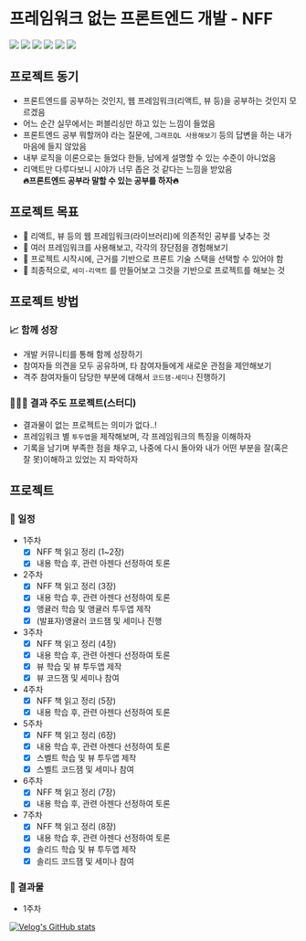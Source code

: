 # 프레임워크 없는 프론트엔드 개발 - NFF

<img src="https://img.shields.io/badge/NO FRAMEWORK FE-색상?style=flat&logoColor=white"> <img src="https://img.shields.io/badge/Angular-DD0031?style=flat&logo=Angular&logoColor=white"> <img src="https://img.shields.io/badge/React-61DAFB?style=flat&logo=React&logoColor=white"> <img src="https://img.shields.io/badge/Vue.js-4FC08D?style=flat&logo=Vue.js&logoColor=white"> <img src="https://img.shields.io/badge/Svelte-FF3E00?style=flat&logo=Svelte&logoColor=white"> <img src="https://img.shields.io/badge/Solid-2C4F7C?style=flat&logo=Solid&logoColor=white">

## 프로젝트 동기

- 프론트엔드를 공부하는 것인지, 웹 프레임워크(리액트, 뷰 등)을 공부하는 것인지 모르겠음
- 어느 순간 실무에서는 퍼블리싱만 하고 있는 느낌이 들었음
- 프론트엔드 공부 뭐할꺼야 라는 질문에, `그래프QL 사용해보기` 등의 답변을 하는 내가 마음에 들지 않았음
- 내부 로직을 이론으로는 들었다 한들, 남에게 설명할 수 있는 수준이 아니었음
- 리액트만 다루다보니 시야가 너무 좁은 것 같다는 느낌을 받았음
  <br/>
  <b> 🔥프론트엔드 공부라 말할 수 있는 공부를 하자🔥</b>

## 프로젝트 목표

- 📌 리액트, 뷰 등의 웹 프레임워크(라이브러리)에 의존적인 공부를 낮추는 것
- 📌 여러 프레임워크를 사용해보고, 각각의 장단점을 경험해보기
- 📌 프로젝트 시작시에, 근거를 기반으로 프론트 기술 스택을 선택할 수 있어야 함
- 📌 최종적으로, `세미-리액트` 를 만들어보고 그것을 기반으로 프로젝트를 해보는 것

## 프로젝트 방법

### 📈 함께 성장

- 개발 커뮤니티를 통해 함께 성장하기
- 참여자들 의견을 모두 공유하며, 타 참여자들에게 새로운 관점을 제안해보기
- 격주 참여자들이 담당한 부분에 대해서 `코드잼-세미나` 진행하기

### 🧑🏻‍💻 결과 주도 프로젝트(스터디)

- 결과물이 없는 프로젝트는 의미가 없다..!
- 프레임워크 별 `투두앱`을 제작해보며, 각 프레임워크의 특징을 이해하자
- 기록을 남기며 부족한 점을 채우고, 나중에 다시 돌아와 내가 어떤 부분을 잘(혹은 잘 못)이해하고 있었는 지 파악하자

## 프로젝트

### 📅 일정

- 1주차
  - [x] NFF 책 읽고 정리 (1~2장)
  - [x] 내용 학습 후, 관련 아젠다 선정하여 토론
- 2주차
  - [x] NFF 책 읽고 정리 (3장)
  - [x] 내용 학습 후, 관련 아젠다 선정하여 토론
  - [x] 앵귤러 학습 및 앵귤러 투두앱 제작
  - [x] (발표자)앵귤러 코드잼 및 세미나 진행
- 3주차
  - [x] NFF 책 읽고 정리 (4장)
  - [x] 내용 학습 후, 관련 아젠다 선정하여 토론
  - [x] 뷰 학습 및 뷰 투두앱 제작
  - [x] 뷰 코드잼 및 세미나 참여
- 4주차
  - [x] NFF 책 읽고 정리 (5장)
  - [x] 내용 학습 후, 관련 아젠다 선정하여 토론
- 5주차
  - [x] NFF 책 읽고 정리 (6장)
  - [x] 내용 학습 후, 관련 아젠다 선정하여 토론
  - [x] 스벨트 학습 및 뷰 투두앱 제작
  - [x] 스벨트 코드잼 및 세미나 참여
- 6주차
  - [x] NFF 책 읽고 정리 (7장)
  - [x] 내용 학습 후, 관련 아젠다 선정하여 토론
- 7주차
  - [x] NFF 책 읽고 정리 (8장)
  - [x] 내용 학습 후, 관련 아젠다 선정하여 토론
  - [x] 솔리드 학습 및 뷰 투두앱 제작
  - [x] 솔리드 코드잼 및 세미나 참여

### 🌱 결과물

- 1주차

[![Velog's GitHub stats](https://velog-readme-stats.vercel.app/api?name=qhdgkdbs&slug=ang-todo)](https://velog.io/@qhdgkdbs/ang-todo)

